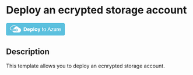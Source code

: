 # Deploy an ecrypted storage account

<a href="https://portal.azure.com/#create/Microsoft.Template/uri/https://https://github.com/rgeerkens/Public-Examples/blob/master/add-storage-with-encryption.json" target="_blank">
<img src="https://raw.githubusercontent.com/Azure/azure-quickstart-templates/master/1-CONTRIBUTION-GUIDE/images/deploytoazure.png" />

</a>

## Description

This template allows you to deploy an ecnrypted storage account.
